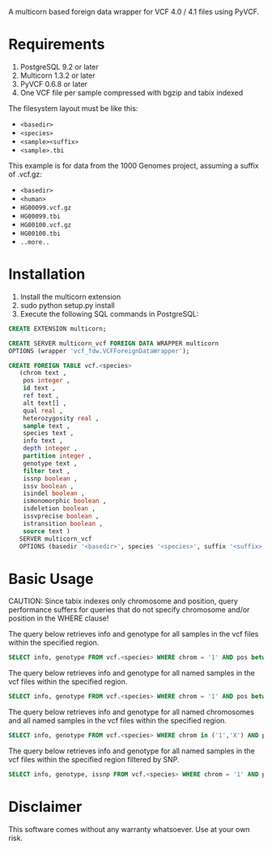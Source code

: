 A multicorn based foreign data wrapper for VCF 4.0 / 4.1 files using PyVCF.

Requirements
============

1. PostgreSQL 9.2 or later
2. Multicorn 1.3.2 or later 
3. PyVCF 0.6.8 or later
4. One VCF file per sample compressed with bgzip and tabix indexed

The filesystem layout must be like this:

* `<basedir>`
 * `<species>`  
  * `<sample><suffix>`
  * `<sample>.tbi`

This example is for data from the 1000 Genomes project, assuming a suffix of .vcf.gz:

* `<basedir>`
 * `<human>`  
  * `HG00099.vcf.gz`
  * `HG00099.tbi`
  * `HG00100.vcf.gz`
  * `HG00100.tbi`
  * `..more..`

Installation
============

1. Install the multicorn extension
2. sudo python setup.py install
3. Execute the following SQL commands in PostgreSQL:

```sql
CREATE EXTENSION multicorn;

CREATE SERVER multicorn_vcf FOREIGN DATA WRAPPER multicorn
OPTIONS (wrapper 'vcf_fdw.VCFForeignDataWrapper');

CREATE FOREIGN TABLE vcf.<species>
   (chrom text ,
    pos integer ,
    id text ,
    ref text ,
    alt text[] ,
    qual real ,
    heterozygosity real ,
    sample text ,
    species text ,
    info text ,
    depth integer ,
    partition integer ,
    genotype text ,
    filter text ,
    issnp boolean ,
    issv boolean ,
    isindel boolean ,
    ismonomorphic boolean ,
    isdeletion boolean ,
    issvprecise boolean ,
    istransition boolean ,
    source text )
   SERVER multicorn_vcf
   OPTIONS (basedir '<basedir>', species '<species>', suffix '<suffix>');
```

Basic Usage
============

CAUTION: Since tabix indexes only chromosome and position, query performance suffers for queries that do not specify chromosome and/or position in the WHERE clause!

The query below retrieves info and genotype for all samples in the vcf files within the specified region.

```sql
SELECT info, genotype FROM vcf.<species> WHERE chrom = '1' AND pos between 500000 AND 10000000;
```

The query below retrieves info and genotype for all named samples in the vcf files within the specified region.

```sql
SELECT info, genotype FROM vcf.<species> WHERE chrom = '1' AND pos between 500000 AND 10000000 AND sample IN ('HG00099','HG00100','HG00101','HG00230');
```

The query below retrieves info and genotype for all named chromosomes and all named samples in the vcf files within the specified region.

```sql
SELECT info, genotype FROM vcf.<species> WHERE chrom in ('1','X') AND pos between 500000 AND 10000000 AND sample IN ('HG00099','HG00100','HG00101','HG00230');
```

The query below retrieves info and genotype for all named samples in the vcf files within the specified region filtered by SNP.

```sql
SELECT info, genotype, issnp FROM vcf.<species> WHERE chrom = '1' AND pos between 500000 AND 10000000 AND sample IN ('HG00099','HG00100','HG00101','HG00230') AND issnp = TRUE;
```

Disclaimer
==========

This software comes without any warranty whatsoever. Use at your own risk.
